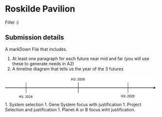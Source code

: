 # Roskilde Pavilion

Filler :)

## Submission details

A markDown File that includes.

1. At least one paragraph for each future near mid and far (you will use these to generate needs in A2)
1. A timeline diagram that tells us the year of the 3 futures
  <img src="Images/A1 Timeline.jpg">
1. System selection
1. Gene System focus with justification
1. Project Selection and justification
1. Planet A or B focus wiht justification.


